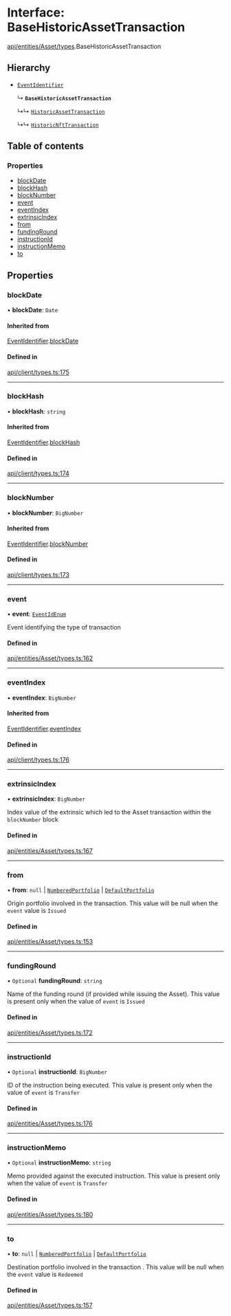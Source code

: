 # Interface: BaseHistoricAssetTransaction

[api/entities/Asset/types](../wiki/api.entities.Asset.types).BaseHistoricAssetTransaction

## Hierarchy

- [`EventIdentifier`](../wiki/api.client.types.EventIdentifier)

  ↳ **`BaseHistoricAssetTransaction`**

  ↳↳ [`HistoricAssetTransaction`](../wiki/api.entities.Asset.types.HistoricAssetTransaction)

  ↳↳ [`HistoricNftTransaction`](../wiki/api.entities.Asset.types.HistoricNftTransaction)

## Table of contents

### Properties

- [blockDate](../wiki/api.entities.Asset.types.BaseHistoricAssetTransaction#blockdate)
- [blockHash](../wiki/api.entities.Asset.types.BaseHistoricAssetTransaction#blockhash)
- [blockNumber](../wiki/api.entities.Asset.types.BaseHistoricAssetTransaction#blocknumber)
- [event](../wiki/api.entities.Asset.types.BaseHistoricAssetTransaction#event)
- [eventIndex](../wiki/api.entities.Asset.types.BaseHistoricAssetTransaction#eventindex)
- [extrinsicIndex](../wiki/api.entities.Asset.types.BaseHistoricAssetTransaction#extrinsicindex)
- [from](../wiki/api.entities.Asset.types.BaseHistoricAssetTransaction#from)
- [fundingRound](../wiki/api.entities.Asset.types.BaseHistoricAssetTransaction#fundinground)
- [instructionId](../wiki/api.entities.Asset.types.BaseHistoricAssetTransaction#instructionid)
- [instructionMemo](../wiki/api.entities.Asset.types.BaseHistoricAssetTransaction#instructionmemo)
- [to](../wiki/api.entities.Asset.types.BaseHistoricAssetTransaction#to)

## Properties

### blockDate

• **blockDate**: `Date`

#### Inherited from

[EventIdentifier](../wiki/api.client.types.EventIdentifier).[blockDate](../wiki/api.client.types.EventIdentifier#blockdate)

#### Defined in

[api/client/types.ts:175](https://github.com/PolymeshAssociation/polymesh-sdk/blob/88db4a91/src/api/client/types.ts#L175)

___

### blockHash

• **blockHash**: `string`

#### Inherited from

[EventIdentifier](../wiki/api.client.types.EventIdentifier).[blockHash](../wiki/api.client.types.EventIdentifier#blockhash)

#### Defined in

[api/client/types.ts:174](https://github.com/PolymeshAssociation/polymesh-sdk/blob/88db4a91/src/api/client/types.ts#L174)

___

### blockNumber

• **blockNumber**: `BigNumber`

#### Inherited from

[EventIdentifier](../wiki/api.client.types.EventIdentifier).[blockNumber](../wiki/api.client.types.EventIdentifier#blocknumber)

#### Defined in

[api/client/types.ts:173](https://github.com/PolymeshAssociation/polymesh-sdk/blob/88db4a91/src/api/client/types.ts#L173)

___

### event

• **event**: [`EventIdEnum`](../wiki/types.EventIdEnum)

Event identifying the type of transaction

#### Defined in

[api/entities/Asset/types.ts:162](https://github.com/PolymeshAssociation/polymesh-sdk/blob/88db4a91/src/api/entities/Asset/types.ts#L162)

___

### eventIndex

• **eventIndex**: `BigNumber`

#### Inherited from

[EventIdentifier](../wiki/api.client.types.EventIdentifier).[eventIndex](../wiki/api.client.types.EventIdentifier#eventindex)

#### Defined in

[api/client/types.ts:176](https://github.com/PolymeshAssociation/polymesh-sdk/blob/88db4a91/src/api/client/types.ts#L176)

___

### extrinsicIndex

• **extrinsicIndex**: `BigNumber`

Index value of the extrinsic which led to the Asset transaction within the `blockNumber` block

#### Defined in

[api/entities/Asset/types.ts:167](https://github.com/PolymeshAssociation/polymesh-sdk/blob/88db4a91/src/api/entities/Asset/types.ts#L167)

___

### from

• **from**: ``null`` \| [`NumberedPortfolio`](../wiki/api.entities.NumberedPortfolio.NumberedPortfolio) \| [`DefaultPortfolio`](../wiki/api.entities.DefaultPortfolio.DefaultPortfolio)

Origin portfolio involved in the transaction. This value will be null when the `event` value is `Issued`

#### Defined in

[api/entities/Asset/types.ts:153](https://github.com/PolymeshAssociation/polymesh-sdk/blob/88db4a91/src/api/entities/Asset/types.ts#L153)

___

### fundingRound

• `Optional` **fundingRound**: `string`

Name of the funding round (if provided while issuing the Asset). This value is present only when the value of `event` is `Issued`

#### Defined in

[api/entities/Asset/types.ts:172](https://github.com/PolymeshAssociation/polymesh-sdk/blob/88db4a91/src/api/entities/Asset/types.ts#L172)

___

### instructionId

• `Optional` **instructionId**: `BigNumber`

ID of the instruction being executed. This value is present only when the value of `event` is `Transfer`

#### Defined in

[api/entities/Asset/types.ts:176](https://github.com/PolymeshAssociation/polymesh-sdk/blob/88db4a91/src/api/entities/Asset/types.ts#L176)

___

### instructionMemo

• `Optional` **instructionMemo**: `string`

Memo provided against the executed instruction. This value is present only when the value of `event` is `Transfer`

#### Defined in

[api/entities/Asset/types.ts:180](https://github.com/PolymeshAssociation/polymesh-sdk/blob/88db4a91/src/api/entities/Asset/types.ts#L180)

___

### to

• **to**: ``null`` \| [`NumberedPortfolio`](../wiki/api.entities.NumberedPortfolio.NumberedPortfolio) \| [`DefaultPortfolio`](../wiki/api.entities.DefaultPortfolio.DefaultPortfolio)

Destination portfolio involved in the transaction . This value will be null when the `event` value is `Redeemed`

#### Defined in

[api/entities/Asset/types.ts:157](https://github.com/PolymeshAssociation/polymesh-sdk/blob/88db4a91/src/api/entities/Asset/types.ts#L157)
